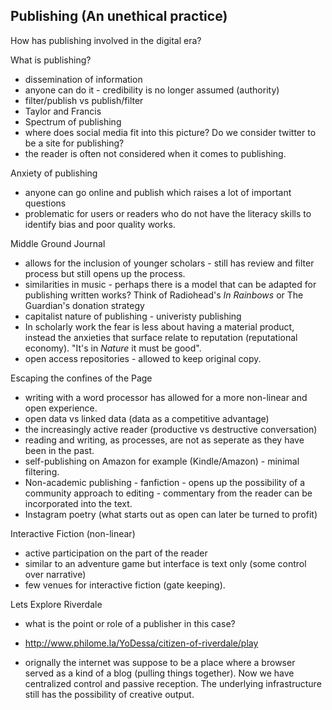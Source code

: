 ## Publishing (An unethical practice)

How has publishing involved in the digital era? 

What is publishing? 
- dissemination of information 
- anyone can do it - credibility is no longer assumed (authority)
- filter/publish vs publish/filter
- Taylor and Francis 
- Spectrum of publishing 
- where does social media fit into this picture? Do we consider twitter to be a site for publishing? 
- the reader is often not considered when it comes to publishing. 

Anxiety of publishing 
- anyone can go online and publish which raises a lot of important questions 
- problematic for users or readers who do not have the literacy skills to identify bias and poor quality works. 

Middle Ground Journal 
- allows for the inclusion of younger scholars - still has review and filter process but still opens up the process.
- similarities in music - perhaps there is a model that can be adapted for publishing written works? Think of Radiohead's _In Rainbows_ or The Guardian's donation strategy  
- capitalist nature of publishing - univeristy publishing 
- In scholarly work the fear is less about having a material product, instead the anxieties that surface relate to reputation (reputational economy). "It's in _Nature_ it must be good". 
- open access repositories - allowed to keep original copy.

Escaping the confines of the Page
- writing with a word processor has allowed for a more non-linear and open experience. 
- open data vs linked data (data as a competitive advantage)
- the increasingly active reader (productive vs destructive conversation)
- reading and writing, as processes, are not as seperate as they have been in the past. 
- self-publishing on Amazon for example (Kindle/Amazon) - minimal filtering. 
- Non-academic publishing - fanfiction - opens up the possibility of a community approach to editing - commentary from the reader can be incorporated into the text. 
- Instagram poetry (what starts out as open can later be turned to profit) 

Interactive Fiction (non-linear)
- active participation on the part of the reader 
- similar to an adventure game but interface is text only  (some control over narrative) 
- few venues for interactive fiction  (gate keeping).

Lets Explore Riverdale 
- what is the point or role of a publisher in this case? 
- http://www.philome.la/YoDessa/citizen-of-riverdale/play

- orignally the internet was suppose to be a place where a browser served as a kind of a blog (pulling things together). Now we have centralized control and passive reception. The underlying infrastructure still has the possibility of creative output. 
